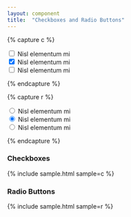 ```yaml
---
layout: component
title:  "Checkboxes and Radio Buttons"
---
```


{% capture c %}
<form action="#">
  <div>
    <input type="checkbox" name="checkboxes[a]" value="a">
    <label>Nisl elementum mi</label>
  </div>
  <div>
    <input type="checkbox" name="checkboxes[b]" value="b" checked="checked">
    <label>Nisl elementum mi</label>
  </div>
  <div>
    <input type="checkbox" name="checkboxes[c]" value="c">
    <label>Nisl elementum mi</label>
  </div>
</form>
{% endcapture %}

{% capture r %}
<form action="#">
  <div>
    <input type="radio" name="radios" value="a">
    <label>Nisl elementum mi</label>
  </div>
  <div>
    <input type="radio" name="radios" value="b" checked="checked">
    <label>Nisl elementum mi</label>
  </div>
  <div>
    <input type="radio" name="radios" value="c">
    <label>Nisl elementum mi</label>
  </div>
</form>
{% endcapture %}

### Checkboxes
{% include sample.html sample=c %}

### Radio Buttons
{% include sample.html sample=r %}

